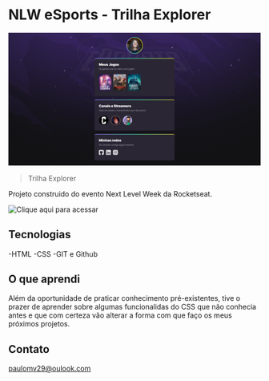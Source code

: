 # NLW eSports - Trilha Explorer

![preview](./.github/preview.png)

> Trilha Explorer

Projeto construido do evento Next Level Week da Rocketseat.

![Clique aqui para acessar](https://paulo-valleriote.github.io/nlw-esports-explorer/)


## Tecnologias 

-HTML
-CSS
-GIT e Github

## O que aprendi

Além da oportunidade de praticar conhecimento pré-existentes, tive o prazer de aprender sobre algumas funcionalidas do CSS que não conhecia antes e que com certeza vão alterar a forma com que faço os meus próximos projetos.

## Contato

paulomv29@oulook.com
